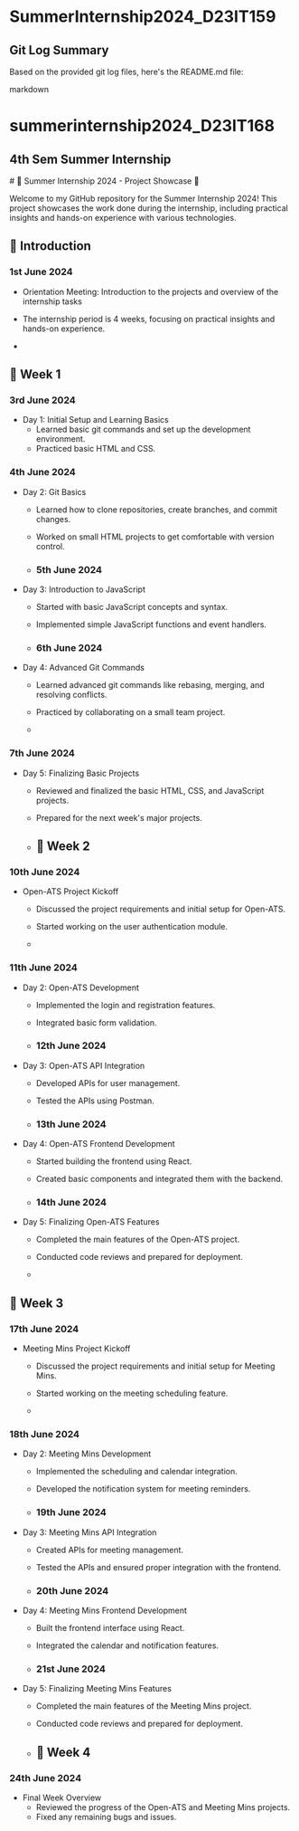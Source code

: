 # SummerInternship2024_D23IT159

## Git Log Summary

Based on the provided git log files, here's the README.md file:

markdown
# summerinternship2024_D23IT168

<h2>4th Sem Summer Internship</h2>
# 🌟 Summer Internship 2024 - Project Showcase 🌟

Welcome to my GitHub repository for the Summer Internship 2024! This project showcases the work done during the internship, including practical insights and hands-on experience with various technologies. 


## 🚀 Introduction

### 1st June 2024
- Orientation Meeting: Introduction to the projects and overview of the internship tasks
- The internship period is 4 weeks, focusing on practical insights and hands-on experience.

- 
## ⿡ Week 1
### 3rd June 2024
- Day 1: Initial Setup and Learning Basics
  - Learned basic git commands and set up the development environment.
  - Practiced basic HTML and CSS.


### 4th June 2024
- Day 2: Git Basics
  - Learned how to clone repositories, create branches, and commit changes.
  - Worked on small HTML projects to get comfortable with version control.
 
  - ### 5th June 2024
- Day 3: Introduction to JavaScript
  - Started with basic JavaScript concepts and syntax.
  - Implemented simple JavaScript functions and event handlers.
 
  - ### 6th June 2024
- Day 4: Advanced Git Commands
  - Learned advanced git commands like rebasing, merging, and resolving conflicts.
  - Practiced by collaborating on a small team project.
 
  - 
### 7th June 2024
- Day 5: Finalizing Basic Projects
  - Reviewed and finalized the basic HTML, CSS, and JavaScript projects.
  - Prepared for the next week's major projects.
 
  - ## ⿢ Week 2
### 10th June 2024
- Open-ATS Project Kickoff
  - Discussed the project requirements and initial setup for Open-ATS.
  - Started working on the user authentication module.
 
  - 
### 11th June 2024
- Day 2: Open-ATS Development
  - Implemented the login and registration features.
  - Integrated basic form validation.
 
  - ### 12th June 2024
- Day 3: Open-ATS API Integration
  - Developed APIs for user management.
  - Tested the APIs using Postman.
 
  - ### 13th June 2024
- Day 4: Open-ATS Frontend Development
  - Started building the frontend using React.
  - Created basic components and integrated them with the backend.
 
  - ### 14th June 2024
- Day 5: Finalizing Open-ATS Features
  - Completed the main features of the Open-ATS project.
  - Conducted code reviews and prepared for deployment.
 
  - 
## ⿣ Week 3
### 17th June 2024
- Meeting Mins Project Kickoff
  - Discussed the project requirements and initial setup for Meeting Mins.
  - Started working on the meeting scheduling feature.
 
  - 
### 18th June 2024
- Day 2: Meeting Mins Development
  - Implemented the scheduling and calendar integration.
  - Developed the notification system for meeting reminders.
 
  - ### 19th June 2024
- Day 3: Meeting Mins API Integration
  - Created APIs for meeting management.
  - Tested the APIs and ensured proper integration with the frontend.
 
  - ### 20th June 2024
- Day 4: Meeting Mins Frontend Development
  - Built the frontend interface using React.
  - Integrated the calendar and notification features.
 
  - ### 21st June 2024
- Day 5: Finalizing Meeting Mins Features
  - Completed the main features of the Meeting Mins project.
  - Conducted code reviews and prepared for deployment.
 
  - ## ⿤ Week 4
### 24th June 2024
- Final Week Overview
  - Reviewed the progress of the Open-ATS and Meeting Mins projects.
  - Fixed any remaining bugs and issues.







